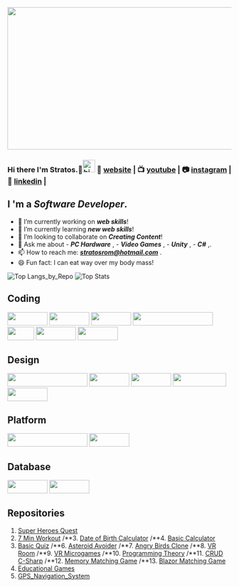 [website]: https://rompos.netlify.app/
[youtube]: https://www.youtube.com/results?search_query=Stratos+Rompos
[instagram]: https://instagram.com/stratos_rompos
[linkedin]: https://www.linkedin.com/in/stratos-rompos-973700150/

<p align="center">
<img src="https://user-images.githubusercontent.com/64089173/103980891-66ae4b00-5189-11eb-8be3-1a865bd90a8d.png" width="1024" height="320">
</p>

### Hi there I'm Stratos.👋<img src="https://user-images.githubusercontent.com/1303154/88677602-1635ba80-d120-11ea-84d8-d263ba5fc3c0.gif" width="28px" alt="hi">  🏡 [website][website] **|** 📺 [youtube][youtube] **|** 📷 [instagram][instagram] **|** 👔 [linkedin][linkedin] **|**

## I 'm a __*Software Developer*__.

- 🔭 I’m currently working on __*web skills*__!
- 🌱 I’m currently learning __*new web skills*__!
- 👯 I’m looking to collaborate on __*Creating Content*__!
- 💬 Ask me about - __*PC Hardware*__ , - __*Video Games*__ , - __*Unity*__ , - __*C#*__ ,.
- 📫 How to reach me: __*stratosrom@hotmail.com*__ .
- 😄 Fun fact: I can eat way over my body mass!

![Top Langs_by_Repo](http://github-profile-summary-cards.vercel.app/api/cards/repos-per-language?username=Rompos&theme=gruvbox)
![Top Stats](http://github-profile-summary-cards.vercel.app/api/cards/stats?username=Rompos&theme=gruvbox)

## Coding
<p align="left">
   <img src="https://img.shields.io/badge/Python-FFD43B?style=for-the-badge&logo=python&logoColor=blue" width="90" height="30">
   <img src="https://img.shields.io/badge/CSS3-1572B6?style=for-the-badge&logo=css3&logoColor=white" width="90" height="30">
   <img src="https://img.shields.io/badge/HTML5-E34F26?style=for-the-badge&logo=html5&logoColor=white" width="90" height="30">
   <img src="https://img.shields.io/badge/JavaScript-323330?style=for-the-badge&logo=javascript&logoColor=F7DF1E" width="180" height="30">
   <img src="https://img.shields.io/badge/C%23-239120?style=for-the-badge&logo=c-sharp&logoColor=white" width="60" height="30">
   <img src="https://img.shields.io/badge/Java-ED8B00?style=for-the-badge&logo=java&logoColor=white" width="90" height="30">
   <img src="https://img.shields.io/badge/Kotlin-0095D5?&style=for-the-badge&logo=kotlin&logoColor=white" width="90" height="30">     
</p>
   
## Design
<p align="left">
   <img src="https://img.shields.io/badge/Adobe%20Photoshop-31A8FF?style=for-the-badge&logo=Adobe%20Photoshop&logoColor=black" width="180" height="30">
   <img src="https://img.shields.io/badge/blender-%23F5792A.svg?style=for-the-badge&logo=blender&logoColor=white" width="90" height="30">
   <img src="https://img.shields.io/badge/gimp-5C5543?style=for-the-badge&logo=gimp&logoColor=white" width="90" height="30">
   <img src="https://img.shields.io/badge/Inkscape-000000?style=for-the-badge&logo=Inkscape&logoColor=white" width="120" height="30">
   <img src="https://img.shields.io/badge/Krita-203759?style=for-the-badge&logo=krita&logoColor=EEF37B" width="90" height="30"> 
</p>
   
## Platform
<p align="left">
   <img src="https://img.shields.io/badge/-Unreal%20Engine-313131?style=for-the-badge&logo=unreal-engine&logoColor=white" width="180" height="30">
   <img src="https://img.shields.io/badge/Unity-100000?style=for-the-badge&logo=unity&logoColor=white" width="90" height="30"> 
</p>
   
## Database
<p align="left">
   <img src="https://img.shields.io/badge/MySQL-005C84?style=for-the-badge&logo=mysql&logoColor=white" width="90" height="30">
   <img src="https://img.shields.io/badge/SQLite-07405E?style=for-the-badge&logo=sqlite&logoColor=white" width="90" height="30"> 
</p>

## Repositories
   1. [Super Heroes Quest](https://github.com/Rompos/SuperHeroesQuest)
   2. [7 Min Workout](https://github.com/Rompos/7MinWorkout)
/**3. [Date of Birth Calculator](https://github.com/Rompos/DateOfBirthCalculator)
/**4. [Basic Calculator](https://github.com/Rompos/BasicCalculator)
   5. [Basic Quiz](https://github.com/Rompos/BasicQuizApp)
/**6. [Asteroid Avoider](https://github.com/Rompos/AsteroidAvoider)
/**7. [Angry Birds Clone](https://github.com/Rompos/AngryBirds_Clone)
/**8. [VR Room](https://github.com/Rompos/Unity_VR_Room)
/**9. [VR Microgames](https://github.com/Rompos/VR_Microgame_Unity)
/**10. [Programming Theory](https://github.com/Rompos/Programming_Theory_Unity)
/**11. [CRUD C-Sharp](https://github.com/Rompos/CRUD-C-Sharp-Application)
/**12. [Memory Matching Game](https://github.com/Rompos/Memory-Matching-Game)
/**13. [Blazor Matching Game](https://github.com/Rompos/Blazor-C-Sharp-Fruit-Matching-Game)
   14. [Educational Games](https://github.com/Rompos/Thesis)
   15. [GPS_Navigation_System](https://github.com/Rompos/GPS_Navigation)
